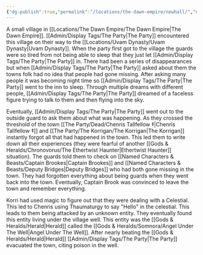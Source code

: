```yaml
---
{"dg-publish":true,"permalink":"/locations/the-dawn-empire/newhall/","noteIcon":""}
---
```


A small village in [[Locations/The Dawn Empire/The Dawn Empire\|The Dawn Empire]]. [[Admin/Display Tags/The Party\|The Party]] encountered this village on their way to the [[Locations/Uvam Dynasty/Uvam Dynasty\|Uvam Dynasty]]. When the party first got to the village the guards were so tired from not being able to sleep that they just let [[Admin/Display Tags/The Party\|The Party]] in. There had been a series of disappearances but when [[Admin/Display Tags/The Party\|The Party]] asked about them the towns folk had no idea that people had gone missing. After asking many people it was becoming night time so [[Admin/Display Tags/The Party\|The Party]] went to the inn to sleep. Through multiple dreams with different people, [[Admin/Display Tags/The Party\|The Party]] dreamed of a faceless figure trying to talk to them and then flying into the sky. 

Eventually, [[Admin/Display Tags/The Party\|The Party]] went out to the outside guard to ask them about what was happening. As they crossed the threshold of the town [[The Party/Dead/Chenris Tallfellow ‡\|Chenris Tallfellow ‡]] and [[The Party/The Korrigan/The Korrigan\|The Korrigan]] instantly forgot all that had happened in the town. This led them to write down all their experiences (they were fearful of another [[Gods & Heralds/Chronovorus/The Ethertwist Haunter\|Ethertwist Haunter]] situation). The guards told them to check on [[Named Characters & Beasts/Captain Brookes\|Captain Brookes]] and [[Named Characters & Beasts/Deputy Bridges\|Deputy Bridges]] who had both gone missing in the town. They had forgotten everything about being guards when they went back into the town. Eventually, Captain Brook was convinced to leave the town and remember everything. 

Korri had used magic to figure out that they were dealing with a Celestial. This led to Chenris using Thaumaturgy to say "Hello" in the celestial. This leads to them being attacked by an unknown entity. They eventually found this entity living under the village well. This entity was the [[Gods & Heralds/Herald\|Herald]] called the [[Gods & Heralds/Somnora/Angel Under The Well\|Angel Under The Well]]. After nearly beating the [[Gods & Heralds/Herald\|Herald]] [[Admin/Display Tags/The Party\|The Party]] evacuated the town, citing poison in the well. 